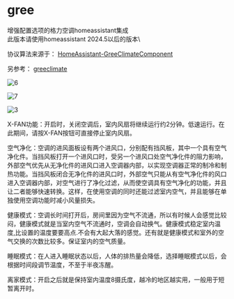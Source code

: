 # gree
增强配置选项的格力空调homeassistant集成\
此版本请使用homeassistant 2024.5以后的版本\



协议算法来源于： [HomeAssistant-GreeClimateComponent](https://github.com/RobHofmann/HomeAssistant-GreeClimateComponent) 

另参考： [greeclimate](https://github.com/cmroche/greeclimate)




![6](https://github.com/dscao/gree/assets/16587914/6b6669fc-1b6b-4545-8988-8c000fddb4d1)




![7](https://github.com/dscao/gree/assets/16587914/cc2771b5-1b63-4fc8-9980-9152c8a135f0)




![3](https://github.com/dscao/gree/assets/16587914/c1edfc53-406c-4f13-b68c-1299d6c3be88)



X-FAN功能：开启时，关闭空调后，室内风扇将继续运行约2分钟。低速运行。在此期间，请按X-FAN按钮可直接停止室内风扇。

空气净化：空调的进风面板设有两个进风口，分别配有挡风板，其中一个具有空气净化件。当挡风板打开一个进风口时，受另一个进风口处空气净化件的阻力影响，外部空气优先从无净化件的进风口进入空调器内部，以实现空调器正常的制冷和制热功能。当挡风板闭合无净化件的进风口时，外部空气只能从有空气净化件的风口进入空调器内部，对空气进行了净化过滤，从而使空调具有空气净化的功能，并且让二者能够快速转换。这样，在使用空调的同时还能过滤室内空气，并且能够在单独使用空调功能时减小风量损失。 

健康模式：空调长时间打开后，房间里因为空气不流通，所以有时候人会感觉比较闷，健康模式就是当室内空气不流通时，空调会自动换气。健康模式稳定室内温度,比设置的温度要要高点.不会有大起大落的感觉。还有就是健康模式和室外的空气交换的次数比较多。保证室内的空气质量。 

睡眠模式：在人进入睡眠状态以后，人体的排热量会降低，选择睡眠模式以后，会根据时间段调节温度，不至于半夜冻醒。 

离家模式：开启之后就是保持室内温度8摄氏度，越冷的地区越实用，一般用于短暂离开时。
